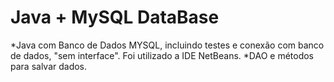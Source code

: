 # Java + MySQL DataBase

*Java com Banco de Dados MYSQL, incluindo testes e conexão com banco de dados, "sem interface". Foi utilizado a IDE NetBeans.
*DAO e métodos para salvar dados.

